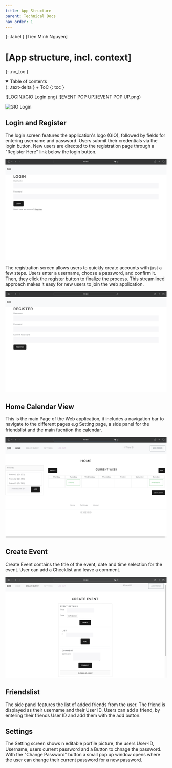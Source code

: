 ```yaml
---
title: App Structure
parent: Technical Docs
nav_order: 1
---
```


{: .label }
[Tien Minh Nguyen]

# [App structure, incl. context]
{: .no_toc }

<details open markdown="block">
{: .text-delta }
<summary>Table of contents</summary>
+ ToC
{: toc }

![LOGIN](GIO Login.png)
![EVENT POP UP](EVENT POP UP.png)

<img width="530" alt="GIO Login" src="https://github.com/mdxng/docs/assets/images/GIO Login.png">

</details>

## Login and Register

The login screen features the application's logo (GIO), followed by fields for entering username and password. Users submit their credentials via the login button. New users are directed to the registration page through a "Register Here" link below the login button. 

<img width="530" alt="GIO Login Screen" src="https://github.com/mdxng/gio/blob/ae1b2850d2842dce0857cbb2edf15b787caa2da8/docs/assets/images/APP%20images/GIO%20Login%20Screen.png?raw=true">

The registration screen allows users to quickly create accounts with just a few steps.
Users enter a username, choose a password, and confirm it. Then, they click the register button to finalize the process. This streamlined approach makes it easy for new users to join the web application.

<img width="530" alt="GIO Register Screen" src="https://github.com/mdxng/gio/blob/main/docs/assets/images/APP%20images/GIO%20Register%20Screen.png?raw=true">

## Home Calendar View

This is the main Page of the Web application, it includes a navigation bar to navigate to the different pages e.g Setting page, a side panel for the friendslist and the main fucntion the calendar. 

<img width="530" alt="GIO Home Screen" src="https://github.com/mdxng/gio/blob/main/docs/assets/images/APP%20images/GIO%20Home%20Screen.png?raw=true">

## Create Event
Create Event contains the title of the event, date and time selection for the event. User can add a Checklist and leave a comment.

<img width="530" alt="GIO Event Screen" src="https://github.com/mdxng/gio/blob/main/docs/assets/images/APP%20images/GIO%20Event%20Screen.png?raw=true">

## Friendslist

The side panel features the list of added friends from the user. The friend is displayed as their username and their User ID. Users can add a friend, by entering their friends User ID and add them with the add button.

## Settings 

The Setting screen shows  n editable porfile picture, the users User-ID, Username, users current password and a Button to chnage the password.
With the "Change Password" button a small pop up window opens where the user can change their current password for a new password.


